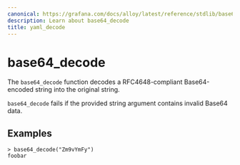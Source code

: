 ```yaml
---
canonical: https://grafana.com/docs/alloy/latest/reference/stdlib/base64_decode/
description: Learn about base64_decode
title: yaml_decode
---
```


# base64_decode

The `base64_decode` function decodes a RFC4648-compliant Base64-encoded string 
into the original string. 

`base64_decode` fails if the provided string argument contains invalid Base64 data. 

## Examples

```
> base64_decode("Zm9vYmFy")
foobar
```
